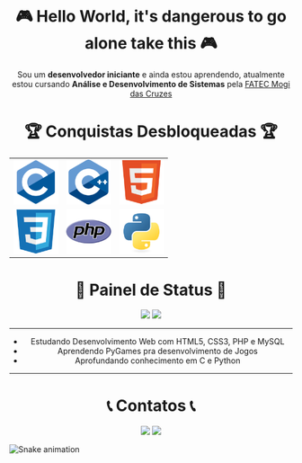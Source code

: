 <h1 align = "center">🎮 Hello World, it's dangerous to go alone take this 🎮</h1>

<p align = "center">Sou um <strong>desenvolvedor iniciante</strong> e ainda estou aprendendo, atualmente estou cursando <strong>Análise e Desenvolvimento de Sistemas</strong> pela <a href = "https://www.fatecmogidascruzes.com.br/">FATEC Mogi das Cruzes</a></p>

<h1 align = "center">🏆 Conquistas Desbloqueadas 🏆</h1>

<table align = "center">
<tr>
  <td>
    <img src="https://github.com/devicons/devicon/blob/master/icons/c/c-original.svg?short_path=d0841f2" height = "80px" width = "80px">
  </td>
  <td>
    <img src="https://github.com/devicons/devicon/blob/master/icons/cplusplus/cplusplus-original.svg?short_path=3f9929e" height = "80px" width = "80px">
  </td>
  <td>
    <img src="https://github.com/devicons/devicon/blob/master/icons/html5/html5-original.svg?short_path=c2dda3a" height = "80px" width = "80px">
  </td>
</tr>

<tr>
  <td>
    <img src="https://github.com/devicons/devicon/blob/master/icons/css3/css3-original.svg?short_path=ff5b6ce" height = "80px" width = "80px">
  </td>
  <td>
    <img src="https://github.com/devicons/devicon/blob/master/icons/php/php-original.svg" height = "80px" width = "80px">
  </td>
  <td>
    <img src="https://github.com/devicons/devicon/blob/master/icons/python/python-original.svg" height = "80px" width = "80px">
  </td>
</tr>
</table>

<h1 align = "center">📖 Painel de Status 📖</h1>

<div align = "center">
  <img height = "180em" src = "https://github-readme-stats.vercel.app/api?username=DevMatheusSilva&show_icons=true&theme=tokyonight&count_private=true">
  <img height = "180em" src = "https://github-readme-stats.vercel.app/api/top-langs/?username=DevMatheusSilva&layout=compact&theme=tokyonight">
</div>
<hr>

<div align = "center">
  <ul>
    <li>
      Estudando Desenvolvimento Web com HTML5, CSS3, PHP e MySQL<br>    
    </li>
    <li>
      Aprendendo PyGames pra desenvolvimento de Jogos<br>
    </li>
    <li>
      Aprofundando conhecimento em C e Python
    </li>
  </ul>  
</div>
<hr>

<h1 align = "center">📞 Contatos 📞</h1>

<div align = "center">
  <a href = "https://www.linkedin.com/in/matheus-mello-a792b2296/"><img src="https://img.shields.io/badge/-LinkedIn-%230077B5?style=for-the-badge&logo=linkedin&logoColor=white" target="_blank"></a>
  <a href = "mailto:matheusmello225@gmail.com""><img src="https://img.shields.io/badge/-Gmail-%23333?style=for-the-badge&logo=gmail&logoColor=white" target="_blank"></a>
</div>

![Snake animation](https://github.com/DevMatheusSilva/DevMatheusSIlva/workflows/main.yml)

